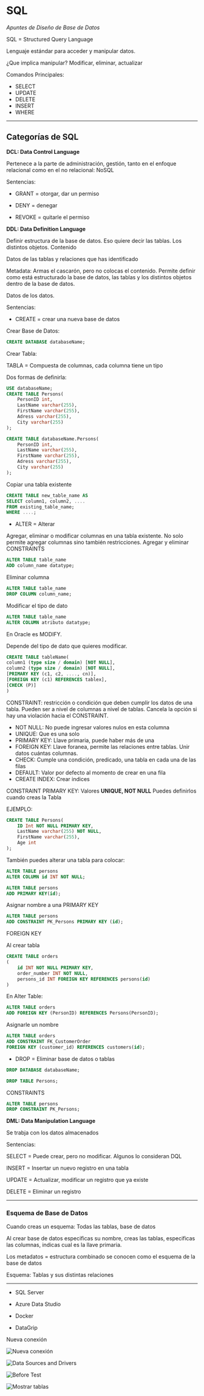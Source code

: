 # SQL

*Apuntes de Diseño de Base de Datos*

SQL = Structured Query Language

Lenguaje estándar para acceder y manipular datos.

¿Que implica manipular? Modificar, eliminar, actualizar
  
Comandos Principales:
- SELECT
- UPDATE
- DELETE
- INSERT
- WHERE

---

## Categorías de SQL

**DCL: Data Control Language**

Pertenece a la parte de administración, gestión, tanto en el enfoque relacional como en el no relacional: NoSQL

Sentencias:

* GRANT = otorgar, dar un permiso

* DENY = denegar

* REVOKE = quitarle el permiso


**DDL: Data Definition Language**

Definir estructura de la base de datos. Eso quiere decir las tablas. Los distintos objetos.
Contenido

Datos de las tablas y relaciones que has identificado

Metadata: Armas el cascarón, pero no colocas el contenido. Permite definir como está estructurado la base de datos, las tablas y los distintos objetos dentro de la base de datos.

Datos de los datos.

Sentencias:

* CREATE = crear una nueva base de datos

Crear Base de Datos:

```SQL
CREATE DATABASE databaseName;
```

Crear Tabla:

TABLA = Compuesta de columnas, cada columna tiene un tipo

Dos formas de definirla:

```SQL
USE databaseName;
CREATE TABLE Persons(
    PersonID int,
    LastName varchar(255),
    FirstName varchar(255),
    Adress varchar(255),
    City varchar(255)
);
```

```SQL
CREATE TABLE databaseName.Persons(
    PersonID int,
    LastName varchar(255),
    FirstName varchar(255),
    Adress varchar(255),
    City varchar(255)
);
```

Copiar una tabla existente

```SQL
CREATE TABLE new_table_name AS
SELECT column1, column2, ....
FROM existing_table_name;
WHERE ....;
```

* ALTER = Alterar

Agregar, eliminar o modificar columnas en una tabla existente. No solo permite agregar columnas sino también restricciones. Agregar y eliminar CONSTRAINTS

```SQL
ALTER TABLE table_name
ADD column_name datatype;
```

Eliminar columna

```SQL
ALTER TABLE table_name
DROP COLUMN column_name;
```

Modificar el tipo de dato

```SQL
ALTER TABLE table_name
ALTER COLUMN atributo datatype;
```

En Oracle es MODIFY.

Depende del tipo de dato que quieres modificar. 

```SQL
CREATE TABLE tableName(
column1 (type size / domain) [NOT NULL],
column2 (type size / domain) [NOT NULL],
[PRIMARY KEY (c1, c2, ...., cn)],
[FOREIGN KEY (c1) REFERENCES tablex],
[CHECK (P)]
)
```

CONSTRAINT: restricción o condición que deben cumplir los datos de una tabla. Pueden ser a nivel de columnas a nivel de tablas. Cancela la opción si hay una violación hacia el CONSTRAINT.

- NOT NULL: No puede ingresar valores nulos en esta columna
- UNIQUE: Que es una solo
- PRIMARY KEY: Llave primaria, puede haber más de una
- FOREIGN KEY: Llave foranea, permite las relaciones entre tablas. Unir datos cuántas columnas.
- CHECK: Cumple una condición, predicado, una tabla en cada una de las filas
- DEFAULT: Valor por defecto al momento de crear en una fila
- CREATE INDEX: Crear indices

CONSTRAINT PRIMARY KEY: Valores **UNIQUE, NOT NULL** Puedes definirlos cuando creas la Tabla 

EJEMPLO:

```SQL
CREATE TABLE Persons(
    ID Int NOT NULL PRIMARY KEY,
    LastName varchar(255) NOT NULL,
    FirstName varchar(255),
    Age int
);
```
También puedes alterar una tabla para colocar:

```SQL
ALTER TABLE persons
ALTER COLUMN id INT NOT NULL;

ALTER TABLE persons
ADD PRIMARY KEY(id);
```
Asignar nombre a una PRIMARY KEY

```SQL
ALTER TABLE persons
ADD CONSTRAINT PK_Persons PRIMARY KEY (id);
```

FOREIGN KEY

Al crear tabla

```SQL
CREATE TABLE orders
(
    id INT NOT NULL PRIMARY KEY,
    order_number INT NOT NULL,
    persons_id INT FOREIGN KEY REFERENCES persons(id)
)
```

En Alter Table:

```SQL
ALTER TABLE orders
ADD FOREIGN KEY (PersonID) REFERENCES Persons(PersonID);
```
Asignarle un nombre

```SQL
ALTER TABLE orders
ADD CONSTRAINT FK_CustomerOrder
FOREIGN KEY (customer_id) REFERENCES customers(id);
```

* DROP = Eliminar base de datos o tablas

```SQL
DROP DATABASE databaseName;
```

```SQL
DROP TABLE Persons;
```

CONSTRAINTS

```SQL
ALTER TABLE persons
DROP CONSTRAINT PK_Persons;
```


**DML: Data Manipulation Language**

Se trabja con los datos almacenados

Sentencias:


SELECT = Puede crear, pero no modificar. Algunos lo consideran DQL

INSERT = Insertar un nuevo registro en una tabla

UPDATE = Actualizar, modificar un registro que ya existe

DELETE = Eliminar un registro

___

### Esquema de Base de Datos

Cuando creas un esquema: Todas las tablas, base de datos

Al crear base de datos especificas su nombre, creas las tablas, especificas las columnas, indicas cual es la llave primaria.

Los metadatos = estructura combinado se conocen como el esquema de la base de datos

Esquema: Tablas y sus distintas relaciones

___
- SQL Server

- Azure Data Studio

- Docker

- DataGrip

Nueva conexión

![Nueva conexión](Datagrip.png "Nueva conexión")

![Data Sources and Drivers](Sources.png "Sources and Drivers")

![Before Test](Test.png "Server Trust")

![Mostrar tablas](Ver.png "Mostrar tablas en dbo dentro de Test")